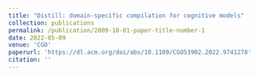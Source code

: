```yaml
---
title: "Distill: domain-specific compilation for cognitive models"
collection: publications
permalink: /publication/2009-10-01-paper-title-number-1
date: 2022-05-09
venue: 'CGO'
paperurl: 'https://dl.acm.org/doi/abs/10.1109/CGO53902.2022.9741278'
citation: ''
---
```




